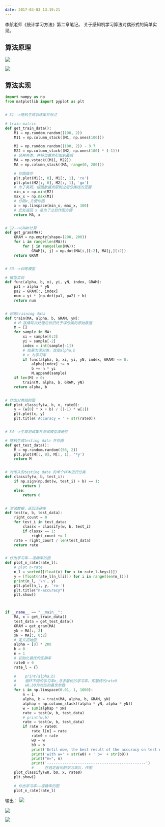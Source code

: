 ```yaml
---
date: 2017-03-03 13:19:21
---
```


李航老师《统计学习方法》第二章笔记。
关于感知机学习算法对偶形式的简单实现。

## 算法原理
![](http://dataimage-1252464519.costj.myqcloud.com/images/%E7%BB%9F%E8%AE%A1%E5%AD%A6%E4%B9%A0%E6%96%B9%E6%B3%95/ch2/21.png)

![](http://dataimage-1252464519.costj.myqcloud.com/images/%E7%BB%9F%E8%AE%A1%E5%AD%A6%E4%B9%A0%E6%96%B9%E6%B3%95/ch2/22.png)


## 算法实现
```python
import numpy as np
from matplotlib import pyplot as plt


# S1-->随机生成训练集并标注

# train matrix
def get_train_data():
    M1 = np.random.random((100, 2))
    M11 = np.column_stack((M1, np.ones(100)))

    M2 = np.random.random((100, 2)) - 0.7
    M22 = np.column_stack((M2, np.ones(100) * (-1)))
    # 合并两类，并将位置索引加到最后
    MA = np.vstack((M11, M22))
    MA = np.column_stack((MA, range(0, 200)))

    # 作图操作
    plt.plot(M1[:, 0], M1[:, 1], 'ro')
    plt.plot(M2[:, 0], M2[:, 1], 'go')
    # 为了美观，根据数据点限制之后分类线的范围
    min_x = np.min(M2)
    max_x = np.max(M1)
    # 分隔x,方便作图
    x = np.linspace(min_x, max_x, 100)
    # 此处返回 x 是为了之后作图方便
    return MA, x


# S2-->GRAM计算
def get_gram(MA):
    GRAM = np.empty(shape=(200, 200))
    for i in range(len(MA)):
        for j in range(len(MA)):
            GRAM[i, j] = np.dot(MA[i,][:2], MA[j,][:2])
    return GRAM


# S3-->训练模型

# 模型实现
def func(alpha, b, xi, yi, yN, index, GRAM):
    pa1 = alpha * yN
    pa2 = GRAM[:, index]
    num = yi * (np.dot(pa1, pa2) + b)
    return num


# 训练training data
def train(MA, alpha, b, GRAM, yN):
    # M 存储每次处理后依旧处于误分类的原始数据
    M = []
    for sample in MA:
        xi = sample[0:2]
        yi = sample[-2]
        index = int(sample[-1])
        # 如果为误分类，改变alpha,b
        # n 为学习率
        if func(alpha, b, xi, yi, yN, index, GRAM) <= 0:
            alpha[index] += n
            b += n * yi
            M.append(sample)
    if len(M) > 0:
        train(M, alpha, b, GRAM, yN)
    return alpha, b


# 作出分类线的图
def plot_classify(w, b, x, rate0):
    y = (w[0] * x + b) / ((-1) * w[1])
    plt.plot(x, y)
    plt.title('Accuracy = ' + str(rate0))


# S4-->生成测试集并测试模型准确性

# 随机生成testing data 并作图
def get_test_data():
    M = np.random.random((50, 2))
    plt.plot(M[:, 0], M[:, 1], '*y')
    return M


# 对传入的testing data 的单个样本进行分类
def classify(w, b, test_i):
    if np.sign(np.dot(w, test_i) + b) == 1:
        return 1
    else:
        return 0


# 测试数据，返回正确率
def test(w, b, test_data):
    right_count = 0
    for test_i in test_data:
        classx = classify(w, b, test_i)
        if classx == 1:
            right_count += 1
    rate = right_count / len(test_data)
    return rate


# 作出学习率——准确率的图
def plot_n_rate(rate_l):
    # plot n-rate
    n_l = sorted([float(x) for x in rate_l.keys()])
    y = [float(rate_l[n_l[i]]) for i in range(len(n_l))]
    print(n_l, '\n', y)
    plt.plot(n_l, y, 'ro-')
    plt.title("n-accuracy")
    plt.show()



if __name__ == "__main__":
    MA, x = get_train_data()
    test_data = get_test_data()
    GRAM = get_gram(MA)
    yN = MA[:, 2]
    xN = MA[:, 0:2]
    # 定义初始值
    alpha = [0] * 200
    b = 0
    n = 1
    # 初始化最优的正确率
    rate0 = 0
    rate_l = {}

    #    print(alpha,b)
    #    循环不同的学习率n,寻求最优的学习率，即最终的rate0
    #    w0,b0为对应的最优参数
    for i in np.linspace(0.01, 1, 1000):
        n = i
        alpha, b = train(MA, alpha, b, GRAM, yN)
        alphap = np.column_stack((alpha * yN, alpha * yN))
        w = sum(alphap * xN)
        rate = test(w, b, test_data)
        # print(w,b)
        rate = test(w, b, test_data)
        if rate > rate0:
            rate_l[n] = rate
            rate0 = rate
            w0 = w
            b0 = b
            print('Until now, the best result of the accuracy on test data is ' + str(rate))
            print('with w=' + str(w0) + ' b=' + str(b0))
            print("n=", n)
            print('---------------------------------------------')
            #     在选定最优的学习率后，作图
    plot_classify(w0, b0, x, rate0)
    plt.show()

    # 作出学习率——准确率的图
    plot_n_rate(rate_l)

```

输出：
![](http://dataimage-1252464519.costj.myqcloud.com/images/%E7%BB%9F%E8%AE%A1%E5%AD%A6%E4%B9%A0%E6%96%B9%E6%B3%95/ch2/23.png)

![](http://dataimage-1252464519.costj.myqcloud.com/images/%E7%BB%9F%E8%AE%A1%E5%AD%A6%E4%B9%A0%E6%96%B9%E6%B3%95/ch2/24.png)

![](http://dataimage-1252464519.costj.myqcloud.com/images/%E7%BB%9F%E8%AE%A1%E5%AD%A6%E4%B9%A0%E6%96%B9%E6%B3%95/ch2/25.png)



